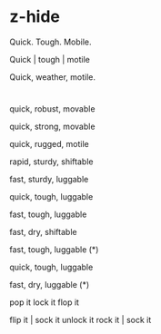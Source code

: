 # z-hide

Quick. Tough. Mobile.

Quick | tough | motile

Quick, weather, motile.

# 





quick, robust, movable

quick, strong, movable

quick, rugged, motile

rapid, sturdy, shiftable

fast, sturdy, luggable

quick, tough, luggable

fast, tough, luggable

fast, dry, shiftable

fast, tough, luggable (*)

quick, tough, luggable

fast, dry, luggable (*)



pop it
lock it
flop it


flip it | sock it
unlock it
rock it | sock it


 <!-- | Quick | Flappable | Fast | Rapid | Speedy | -->
 <!--| Luggable | Movable | Shiftable | Semi-permanent | Motile | Wrapable | Liminal -->
 <!--| Dry | Weatherproof | Glasgowable | Robust | Tough | Unflappable | Streetwise | --> 